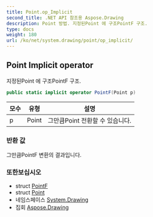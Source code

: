 ```yaml
---
title: Point.op_Implicit
second_title: .NET API 참조용 Aspose.Drawing
description: Point 방법. 지정된Point 에 구조PointF 구조.
type: docs
weight: 180
url: /ko/net/system.drawing/point/op_implicit/
---
```

## Point Implicit operator

지정된Point 에 구조PointF 구조.

```csharp
public static implicit operator PointF(Point p)
```

| 모수 | 유형 | 설명 |
| --- | --- | --- |
| p | Point | 그만큼Point 전환할 수 있습니다. |

### 반환 값

그만큼PointF 변환의 결과입니다.

### 또한보십시오

* struct [PointF](../../pointf/)
* struct [Point](../)
* 네임스페이스 [System.Drawing](../../point/)
* 집회 [Aspose.Drawing](../../../)


